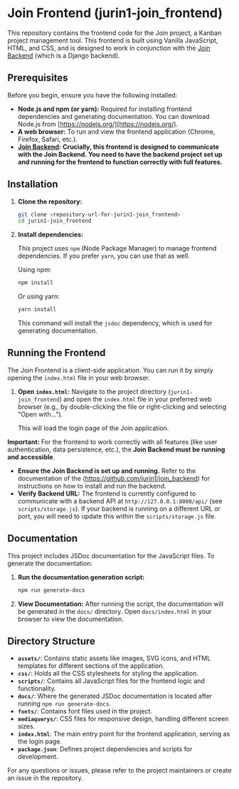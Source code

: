 # Join Frontend (jurin1-join_frontend)

This repository contains the frontend code for the Join project, a Kanban project management tool. This frontend is built using Vanilla JavaScript, HTML, and CSS, and is designed to work in conjunction with the [Join Backend](https://github.com/jurin1/join_backend) (which is a Django backend).

## Prerequisites

Before you begin, ensure you have the following installed:

*   **Node.js and npm (or yarn):**  Required for installing frontend dependencies and generating documentation. You can download Node.js from [https://nodejs.org/](https://nodejs.org/).
*   **A web browser:**  To run and view the frontend application (Chrome, Firefox, Safari, etc.).
*   **[Join Backend](https://github.com/jurin1/join_backend):**  **Crucially, this frontend is designed to communicate with the Join Backend. You need to have the backend project set up and running for the frontend to function correctly with full features.**

## Installation

1.  **Clone the repository:**

    ```bash
    git clone <repository-url-for-jurin1-join_frontend>
    cd jurin1-join_frontend
    ```

2.  **Install dependencies:**

    This project uses `npm` (Node Package Manager) to manage frontend dependencies. If you prefer `yarn`, you can use that as well.

    Using npm:

    ```bash
    npm install
    ```

    Or using yarn:

    ```bash
    yarn install
    ```
    This command will install the `jsdoc` dependency, which is used for generating documentation.

## Running the Frontend

The Join Frontend is a client-side application. You can run it by simply opening the `index.html` file in your web browser.

1.  **Open `index.html`:** Navigate to the project directory (`jurin1-join_frontend`) and open the `index.html` file in your preferred web browser (e.g., by double-clicking the file or right-clicking and selecting "Open with...").

    This will load the login page of the Join application.

**Important:** For the frontend to work correctly with all features (like user authentication, data persistence, etc.), the **Join Backend must be running and accessible**.

*   **Ensure the Join Backend is set up and running.**  Refer to the documentation of the (https://github.com/jurin1/join_backend) for instructions on how to install and run the backend.
*   **Verify Backend URL:** The frontend is currently configured to communicate with a backend API at `http://127.0.0.1:8000/api/` (see `scripts/storage.js`). If your backend is running on a different URL or port, you will need to update this within the `scripts/storage.js` file.

## Documentation

This project includes JSDoc documentation for the JavaScript files. To generate the documentation:

1.  **Run the documentation generation script:**

    ```bash
    npm run generate-docs
    ```

2.  **View Documentation:** After running the script, the documentation will be generated in the `docs/` directory. Open `docs/index.html` in your browser to view the documentation.

## Directory Structure

*   **`assets/`**: Contains static assets like images, SVG icons, and HTML templates for different sections of the application.
*   **`css/`**: Holds all the CSS stylesheets for styling the application.
*   **`scripts/`**: Contains all JavaScript files for the frontend logic and functionality.
*   **`docs/`**:  Where the generated JSDoc documentation is located after running `npm run generate-docs`.
*   **`fonts/`**: Contains font files used in the project.
*   **`mediaquerys/`**:  CSS files for responsive design, handling different screen sizes.
*   **`index.html`**: The main entry point for the frontend application, serving as the login page.
*   **`package.json`**:  Defines project dependencies and scripts for development.


For any questions or issues, please refer to the project maintainers or create an issue in the repository.
